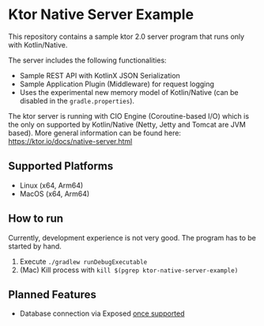 # Ktor Native Server Example

This repository contains a sample ktor 2.0 server program that runs only with Kotlin/Native.

The server includes the following functionalities:
- Sample REST API with KotlinX JSON Serialization
- Sample Application Plugin (Middleware) for request logging
- Uses the experimental new memory model of Kotlin/Native (can be disabled in the `gradle.properties`).

The ktor server is running with CIO Engine (Coroutine-based I/O) which is the only on supported by Kotlin/Native (Netty, Jetty and Tomcat are JVM based).
More general information can be found here: https://ktor.io/docs/native-server.html

## Supported Platforms
- Linux (x64, Arm64)
- MacOS (x64, Arm64)

## How to run
Currently, development experience is not very good. The program has to be started by hand.

1. Execute `./gradlew runDebugExecutable`
2. (Mac) Kill process with `kill $(pgrep ktor-native-server-example)`

## Planned Features
- Database connection via Exposed [once supported](https://github.com/JetBrains/Exposed/blob/master/docs/ROADMAP.md)